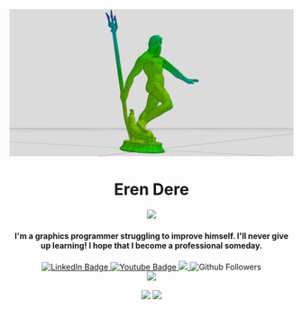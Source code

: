 <div align="center">
  <img src="/digitalGeometryProcessing_neptune.png"/>
  <h1>
    Eren Dere
  </h1>
  <img src="https://spotify-github-profile.vercel.app/api/view?uid=31h47obs4xq6qeiogdf4rupp3niq&cover_image=true&theme=novatorem&show_offline=true&background_color=121212&interchange=false&bar_color=53b14f&bar_color_cover=true"/> 
  <div align="center">
    <h4>
      I'm a graphics programmer struggling to improve himself. I'll never give up learning! I hope that I become a professional someday.
    </h4>
  </div>
  <div id="badges">
    <a href="linkedin.com/in/eren-dere">
      <img src="https://img.shields.io/badge/LinkedIn-purple?style=flat-square&logo=linkedin&logoColor=white" alt="LinkedIn Badge"/>
    </a>
    <a href="https://www.youtube.com/@erendere1427/">
      <img src="https://img.shields.io/badge/YouTube-red?style=flat-square&logo=youtube&logoColor=white" alt="Youtube Badge"/>
    </a>
    <a href="https://www.shadertoy.com/user/yatiyr">
      <img src="https://img.shields.io/badge/Shadertoy-green?style=flat-square" />
    </a>
    <img src="https://img.shields.io/github/followers/yatiyr?style=social" alt="Github Followers" />
  </div>
  <img src="https://komarev.com/ghpvc/?username=yatiyr&color=blueviolet" />
  <div>
  </img>  
  </div>
</p>

<div align="center">
  <img src="http://github-readme-streak-stats.herokuapp.com?user=yatiyr&theme=neon&hide_border=true" />
  
  <img src="https://github-readme-stats.vercel.app/api/top-langs/?username=yatiyr&theme=neon&langs_count=8&layout=compact" />
</div>
